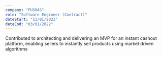 ```yaml
---
company: "PUSHAS"
role: "Software Engineer (Contract)"
dateStart: "11/01/2021"
dateEnd: "03/01/2022"
---
```


Contributed to architecting and delivering an MVP for an instant cashout platform, enabling sellers to instantly sell products using market driven algorithms <br>
